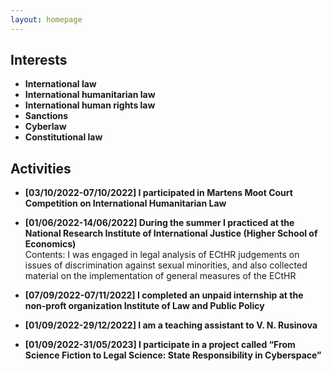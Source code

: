 ```yaml
---
layout: homepage
---
```


## Interests

- **International law**
- **International humanitarian law**
- **International human rights law**
- **Sanctions**
- **Cyberlaw**
- **Constitutional law**


  
  
## Activities
 
 - **[03/10/2022-07/10/2022] I participated in Martens Moot Court Competition on International Humanitarian Law**
   
   
- **[01/06/2022-14/06/2022] During the summer I practiced at the National Research Institute of International Justice (Higher School of Economics)**
  <br>
  Contents: I was engaged in legal analysis of ECtHR judgements on issues of discrimination
against sexual minorities, and also collected material on the implementation of general measures of the ECtHR
  
- **[07/09/2022-07/11/2022] I completed an unpaid internship at the non-proft organization Institute of Law and Public Policy**
 

  
- **[01/09/2022-29/12/2022] I am a teaching assistant to V. N. Rusinova**
- **[01/09/2022-31/05/2023] I participate in a project called “From Science Fiction to Legal Science: State Responsibility in Cyberspace”**
 
  
